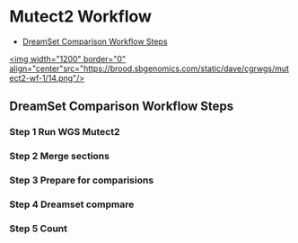 Mutect2 Workflow
================

-   [DreamSet Comparison Workflow Steps](#dreamset-comparison-workflow-steps)

<a href="https://brood.sbgenomics.com/static/dave/cgrwgs/mutect2-wf-1/13.png" target="_blank"> <img width="1200" border="0" align="center"src="https://brood.sbgenomics.com/static/dave/cgrwgs/mutect2-wf-1/14.png"/> </a>

DreamSet Comparison Workflow Steps
----------------------------------

### Step 1 Run WGS Mutect2

### Step 2 Merge sections

### Step 3 Prepare for comparisions

### Step 4 Dreamset compmare

### Step 5 Count

